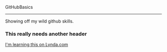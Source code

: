 GitHubBasics
****************

Showing off my wild github skills. 

### This really needs another header

[I'm learning this on Lynda.com](http://www.lynda.com)
